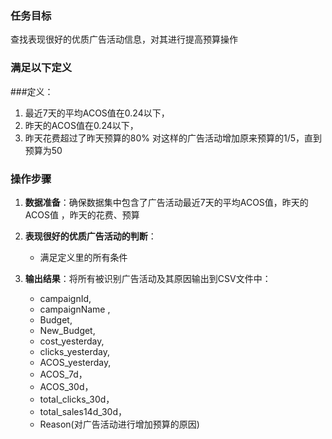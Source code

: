 ### 任务目标
查找表现很好的优质广告活动信息，对其进行提高预算操作

### 满足以下定义

###定义：
1. 最近7天的平均ACOS值在0.24以下，
2. 昨天的ACOS值在0.24以下，
3. 昨天花费超过了昨天预算的80%
对这样的广告活动增加原来预算的1/5，直到预算为50
### 操作步骤
1. **数据准备**：确保数据集中包含了广告活动最近7天的平均ACOS值，昨天的ACOS值
，昨天的花费、预算

2. **表现很好的优质广告活动的判断**：
   - 满足定义里的所有条件

3. **输出结果**：将所有被识别广告活动及其原因输出到CSV文件中：
   - campaignId,
   - campaignName ,
   - Budget,
   - New_Budget,
   - cost_yesterday,
   - clicks_yesterday,
   - ACOS_yesterday,
   - ACOS_7d，
   - ACOS_30d，
   - total_clicks_30d，
   - total_sales14d_30d，
   - Reason(对广告活动进行增加预算的原因)
